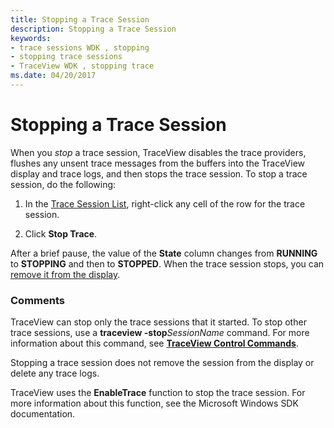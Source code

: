 ```yaml
---
title: Stopping a Trace Session
description: Stopping a Trace Session
keywords:
- trace sessions WDK , stopping
- stopping trace sessions
- TraceView WDK , stopping trace
ms.date: 04/20/2017
---
```


# Stopping a Trace Session


When you *stop* a trace session, TraceView disables the trace providers, flushes any unsent trace messages from the buffers into the TraceView display and trace logs, and then stops the trace session. To stop a trace session, do the following:

1.  In the [Trace Session List](trace-session-list.md), right-click any cell of the row for the trace session.

2.  Click **Stop Trace**.

After a brief pause, the value of the **State** column changes from **RUNNING** to **STOPPING** and then to **STOPPED**. When the trace session stops, you can [remove it from the display](removing-a-trace-session.md).

### <span id="comments"></span><span id="COMMENTS"></span>Comments

TraceView can stop only the trace sessions that it started. To stop other trace sessions, use a **traceview -stop***SessionName* command. For more information about this command, see [**TraceView Control Commands**](traceview-control-commands.md).

Stopping a trace session does not remove the session from the display or delete any trace logs.

TraceView uses the **EnableTrace** function to stop the trace session. For more information about this function, see the Microsoft Windows SDK documentation.


